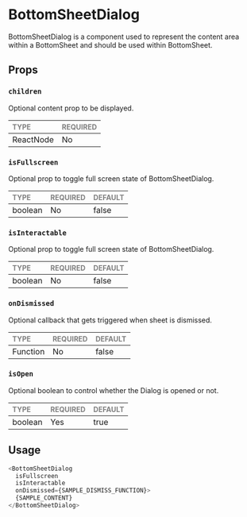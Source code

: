 # BottomSheetDialog

BottomSheetDialog is a component used to represent the content area within a BottomSheet and should be used within BottomSheet.

## Props

### `children`

Optional content prop to be displayed.

| <span style="color:gray;font-size:14px">TYPE</span> | <span style="color:gray;font-size:14px">REQUIRED</span> |
| :-------------------------------------------------- | :------------------------------------------------------ |
| ReactNode                                           | No                                                     |

### `isFullscreen`

Optional prop to toggle full screen state of BottomSheetDialog.

| <span style="color:gray;font-size:14px">TYPE</span> | <span style="color:gray;font-size:14px">REQUIRED</span> | <span style="color:gray;font-size:14px">DEFAULT</span> |
| :-------------------------------------------------- | :------------------------------------------------------ | :----------------------------------------------------- |
| boolean                                              | No                                                     | false                                                  |

### `isInteractable`

Optional prop to toggle full screen state of BottomSheetDialog.

| <span style="color:gray;font-size:14px">TYPE</span> | <span style="color:gray;font-size:14px">REQUIRED</span> | <span style="color:gray;font-size:14px">DEFAULT</span> |
| :-------------------------------------------------- | :------------------------------------------------------ | :----------------------------------------------------- |
| boolean                                              | No                                                     | false                                                  |

### `onDismissed`

Optional callback that gets triggered when sheet is dismissed.

| <span style="color:gray;font-size:14px">TYPE</span> | <span style="color:gray;font-size:14px">REQUIRED</span> | <span style="color:gray;font-size:14px">DEFAULT</span> |
| :-------------------------------------------------- | :------------------------------------------------------ | :----------------------------------------------------- |
| Function                                              | No                                                     | false                                                  |

### `isOpen`

Optional boolean to control whether the Dialog is opened or not.

| <span style="color:gray;font-size:14px">TYPE</span> | <span style="color:gray;font-size:14px">REQUIRED</span> | <span style="color:gray;font-size:14px">DEFAULT</span> |
| :-------------------------------------------------- | :------------------------------------------------------ | :----------------------------------------------------- |
| boolean                                              | Yes                                                     | true                                                  |

## Usage

```javascript
<BottomSheetDialog 
  isFullscreen 
  isInteractable 
  onDismissed={SAMPLE_DISMISS_FUNCTION}>
  {SAMPLE_CONTENT}
</BottomSheetDialog>
```
